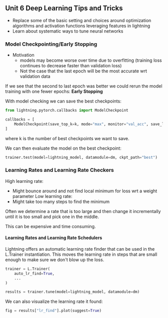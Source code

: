## Unit 6 Deep Learning Tips and Tricks

- Replace some of the basic setting and choices around optimization algorithms and activation functions leveraging features in lightning
- Learn about systematic ways to tune neural networks

### Model Checkpointing/Early Stopping

- Motivation
    - models may become worse over time due to overfitting (training loss continues to decrease faster than validation loss)
    - Not the case that the last epoch will be the most accurate wrt validation data

If we see that the second to last epoch was better we could rerun the model training with one fewer epochs: **Early Stopping**

With model checking we can save the best checkpoints:
```py
from lightning.pytorch.callbacks import ModelCheckpoint

callbacks = [
    ModelCheckpoint(save_top_k=k, mode="max", monitor="val_acc", save_last=True)
]
```
where k is the number of best checkpoints we want to save. 

We can then evaluate the model on the best checkpoint:
```py
trainer.test(model=lightning_model, datamodule=dm, ckpt_path="best")
```

### Learning Rates and Learning Rate Checkers

High learning rate:
- Might bounce around and not find local minimum for loss wrt a weight parameter
Low learning rate:
- Might take too many steps to find the minimum

Often we determine a rate that is too large and then change it incrementally until it is too small and pick one in the middle. 

This can be expensive and time consuming. 

#### Learning Rates and Learning Rate Schedulers

Lightning offers an automatic learning rate finder that can be used in the L.Trainer instantiation. This moves the learning rate in steps that are small enough to make sure we don't blow up the loss. 

```py
trainer = L.Trainer(
    auto_lr_find=True,
    ...
)

results = trainer.tune(model=lightning_model, datamodule=dm)
```

We can also visualize the learning rate it found:

```py
fig = results["lr_find"].plot(suggest=True)
```




